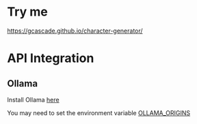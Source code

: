 # Try me

https://gcascade.github.io/character-generator/

# API Integration

## Ollama

Install Ollama [here](https://github.com/ollama/ollama/blob/main/README.md)

You may need to set the environment variable [OLLAMA_ORIGINS](https://github.com/ollama/ollama/blob/main/docs/faq.md#how-can-i-allow-additional-web-origins-to-access-ollama)
